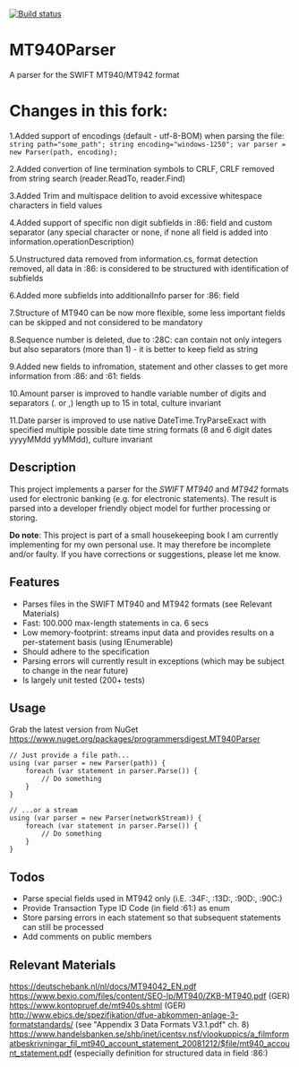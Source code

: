 [![Build status](https://ci.appveyor.com/api/projects/status/github/programmersdigest/MT940Parser?branch=master&svg=true)](https://ci.appveyor.com/api/projects/status/github/programmersdigest/MT940Parser?branch=master&svg=true)
# MT940Parser
A parser for the SWIFT MT940/MT942 format
# Changes in this fork:
1.Added support of encodings (default - utf-8-BOM) when parsing the file: ```string path="some_path"; string encoding="windows-1250"; var parser = new Parser(path, encoding);```

2.Added convertion of line termination symbols to CRLF, CRLF removed from string search (reader.ReadTo, reader.Find)

3.Added Trim and multispace delition to avoid excessive whitespace characters in field values

4.Added support of specific non digit subfields in :86: field and custom separator (any special character or none, if none all field is added into information.operationDescription)

5.Unstructured data removed from information.cs, format detection removed, all data in :86: is considered to be structured with identification of subfields

6.Added more subfields into additionalInfo parser for :86: field

7.Structure of MT940 can be now more flexible, some less important fields can be skipped and not considered to be mandatory

8.Sequence number is deleted, due to :28C: can contain not only integers but also separators (more than 1) - it is better to keep field as string

9.Added new fields to infromation, statement and other classes to get more information from :86: and :61: fields

10.Amount parser is improved to handle variable number of digits and separators (. or ,) length up to 15 in total, culture invariant

11.Date parser is improved to use native DateTime.TryParseExact with specified multiple possible date time string formats (8 and 6 digit dates yyyyMMdd yyMMdd), culture invariant

## Description
This project implements a parser for the *SWIFT MT940* and *MT942* formats used for electronic banking (e.g. for electronic statements). The result is parsed into a developer friendly object model for further processing or storing.

**Do note**: This project is part of a small housekeeping book I am currently implementing for my own personal use. It may therefore be incomplete and/or faulty. If you have corrections or suggestions, please let me know.

## Features
- Parses files in the SWIFT MT940 and MT942 formats (see Relevant Materials)
- Fast: 100.000 max-length statements in ca. 6 secs
- Low memory-footprint: streams input data and provides results on a per-statement basis (using IEnumerable)
- Should adhere to the specification
- Parsing errors will currently result in exceptions (which may be subject to change in the near future)
- Is largely unit tested (200+ tests)

## Usage
Grab the latest version from NuGet https://www.nuget.org/packages/programmersdigest.MT940Parser

```
// Just provide a file path...
using (var parser = new Parser(path)) {
    foreach (var statement in parser.Parse()) {
        // Do something
    }
}

// ...or a stream
using (var parser = new Parser(networkStream)) {
    foreach (var statement in parser.Parse()) {
        // Do something
    }
}
```

## Todos
- Parse special fields used in MT942 only (i.E. :34F:, :13D:, :90D:, :90C:)
- Provide Transaction Type ID Code (in field :61:) as enum
- Store parsing errors in each statement so that subsequent statements can still be processed
- Add comments on public members

## Relevant Materials
https://deutschebank.nl/nl/docs/MT94042_EN.pdf  
https://www.bexio.com/files/content/SEO-lp/MT940/ZKB-MT940.pdf (GER)  
https://www.kontopruef.de/mt940s.shtml (GER)  
http://www.ebics.de/spezifikation/dfue-abkommen-anlage-3-formatstandards/ (see "Appendix 3 Data Formats V3.1.pdf" ch. 8)
https://www.handelsbanken.se/shb/inet/icentsv.nsf/vlookuppics/a_filmformatbeskrivningar_fil_mt940_account_statement_20081212/$file/mt940_account_statement.pdf (especially definition for structured data in field :86:)
